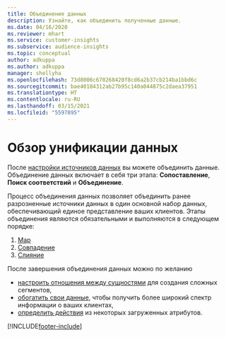```yaml
---
title: Объединение данных
description: Узнайте, как объединить полученные данные.
ms.date: 04/16/2020
ms.reviewer: mhart
ms.service: customer-insights
ms.subservice: audience-insights
ms.topic: conceptual
author: adkuppa
ms.author: adkuppa
manager: shellyha
ms.openlocfilehash: 73d8006c670268420f8cd6a2b37cb214ba1bbd6c
ms.sourcegitcommit: bae40184312ab27b95c140a044875c2daea37951
ms.translationtype: HT
ms.contentlocale: ru-RU
ms.lasthandoff: 03/15/2021
ms.locfileid: "5597895"
---
```

# <a name="data-unification-overview"></a>Обзор унификации данных

После [настройки источников данных](data-sources.md) вы можете объединить данные. Объединение данных включает в себя три этапа: **Сопоставление**, **Поиск соответствий** и **Объединение**.

Процесс объединения данных позволяет объединить ранее разрозненные источники данных в один основной набор данных, обеспечивающий единое представление ваших клиентов. Этапы объединения являются обязательными и выполняются в следующем порядке:

1. [Map](map-entities.md)
2. [Совпадение](match-entities.md)
3. [Слияние](merge-entities.md)

После завершения объединения данных можно по желанию

- [настроить отношения между сущностями](relationships.md) для создания сложных сегментов,
- [обогатить свои данные](enrichment-hub.md), чтобы получить более широкий спектр информации о ваших клиентах,
- [определить действия](activities.md) из некоторых загруженных атрибутов.


[!INCLUDE[footer-include](../includes/footer-banner.md)]